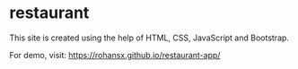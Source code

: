 # restaurant

This site is created using the help of HTML, CSS, JavaScript and Bootstrap.

For demo, visit: https://rohansx.github.io/restaurant-app/
